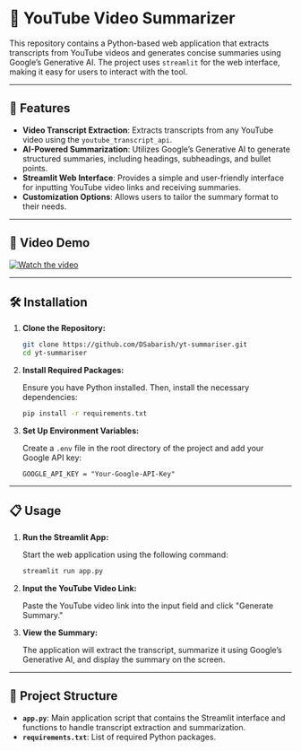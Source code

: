 # **🎥 YouTube Video Summarizer**

This repository contains a Python-based web application that extracts transcripts from YouTube videos and generates concise summaries using Google’s Generative AI. The project uses `streamlit` for the web interface, making it easy for users to interact with the tool.

---

## **🚀 Features**

- **Video Transcript Extraction**: Extracts transcripts from any YouTube video using the `youtube_transcript_api`.
- **AI-Powered Summarization**: Utilizes Google’s Generative AI to generate structured summaries, including headings, subheadings, and bullet points.
- **Streamlit Web Interface**: Provides a simple and user-friendly interface for inputting YouTube video links and receiving summaries.
- **Customization Options**: Allows users to tailor the summary format to their needs.

---

## **🎥 Video Demo**

[![Watch the video](https://img.youtube.com/vi/YourVideoID/maxresdefault.jpg)](https://youtu.be/YourVideoID)

---

## **🛠️ Installation**

1. **Clone the Repository:**

    ```bash
    git clone https://github.com/DSabarish/yt-summariser.git
    cd yt-summariser
    ```

2. **Install Required Packages:**

    Ensure you have Python installed. Then, install the necessary dependencies:

    ```bash
    pip install -r requirements.txt
    ```

3. **Set Up Environment Variables:**

    Create a `.env` file in the root directory of the project and add your Google API key:

    ```plaintext
    GOOGLE_API_KEY = "Your-Google-API-Key"
    ```

---

## **📋 Usage**

1. **Run the Streamlit App:**

    Start the web application using the following command:

    ```bash
    streamlit run app.py
    ```

2. **Input the YouTube Video Link:**

    Paste the YouTube video link into the input field and click "Generate Summary."

3. **View the Summary:**

    The application will extract the transcript, summarize it using Google’s Generative AI, and display the summary on the screen.

---

## **📁 Project Structure**

- **`app.py`**: Main application script that contains the Streamlit interface and functions to handle transcript extraction and summarization.
- **`requirements.txt`**: List of required Python packages.
